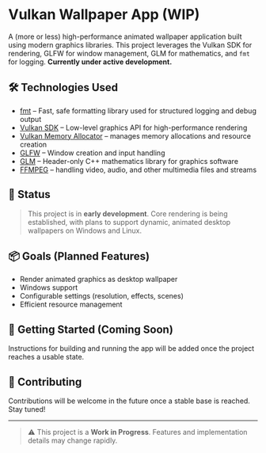 # Vulkan Wallpaper App (WIP)

A (more or less) high-performance animated wallpaper application built using modern graphics libraries. This project leverages the Vulkan SDK for rendering, GLFW for window management, GLM for mathematics, and `fmt` for logging. **Currently under active development.**

## 🛠️ Technologies Used

- [fmt](https://github.com/fmtlib/fmt) – Fast, safe formatting library used for structured logging and debug output
- [Vulkan SDK](https://vulkan.lunarg.com/) – Low-level graphics API for high-performance rendering
- [Vulkan Memory Allocator](https://github.com/GPUOpen-LibrariesAndSDKs/VulkanMemoryAllocator) – manages memory allocations and resource creation
- [GLFW](https://www.glfw.org/) – Window creation and input handling
- [GLM](https://github.com/g-truc/glm) – Header-only C++ mathematics library for graphics software
- [FFMPEG](https://ffmpeg.org/) – handling video, audio, and other multimedia files and streams

## 🚧 Status

> This project is in **early development**. Core rendering is being established, with plans to support dynamic, animated desktop wallpapers on Windows and Linux.

## 📦 Goals (Planned Features)

- Render animated graphics as desktop wallpaper
- Windows support
- Configurable settings (resolution, effects, scenes)
- Efficient resource management

## 🚀 Getting Started (Coming Soon)

Instructions for building and running the app will be added once the project reaches a usable state.

## 🤝 Contributing

Contributions will be welcome in the future once a stable base is reached. Stay tuned!

---

> ⚠️ This project is a **Work in Progress**. Features and implementation details may change rapidly.